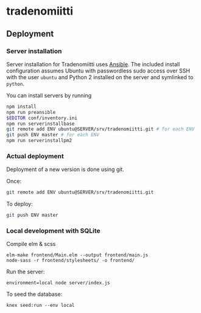 # tradenomiitti

## Deployment

### Server installation

Server installation for Tradenomiitti uses [Ansible](https://docs.ansible.com/).
The included install configuration assumes Ubuntu with passwordless sudo access
over SSH with the user `ubuntu` and Python 2 installed on the server and
symlinked to `python`.

You can install servers by running

```sh
npm install
npm run preansible
$EDITOR conf/inventory.ini
npm run serverinstallbase
git remote add ENV ubuntu@SERVER/srv/tradenomiitti.git # for each ENV
git push ENV master # for each ENV
npm run serverinstallpm2
```

### Actual deployment

Deployment of a new version is done using git.

Once:

```sh
git remote add ENV ubuntu@SERVER/srv/tradenomiitti.git
```

To deploy:

```sh
git push ENV master
```

### Local development with SQLite

Compile elm & scss
```
elm-make frontend/Main.elm --output frontend/main.js
node-sass -r frontend/stylesheets/ -o frontend/
```
Run the server:
```
environment=local node server/index.js
```
To seed the database:
```
knex seed:run --env local
```